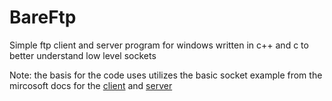 # BareFtp
Simple ftp client and server program for windows written in c++ and c to better understand low level sockets

Note: the basis for the code uses utilizes the basic socket example from the mircosoft docs for the [client](https://docs.microsoft.com/en-us/windows/win32/winsock/complete-client-code) and [server](https://docs.microsoft.com/en-us/windows/win32/winsock/complete-server-code)
